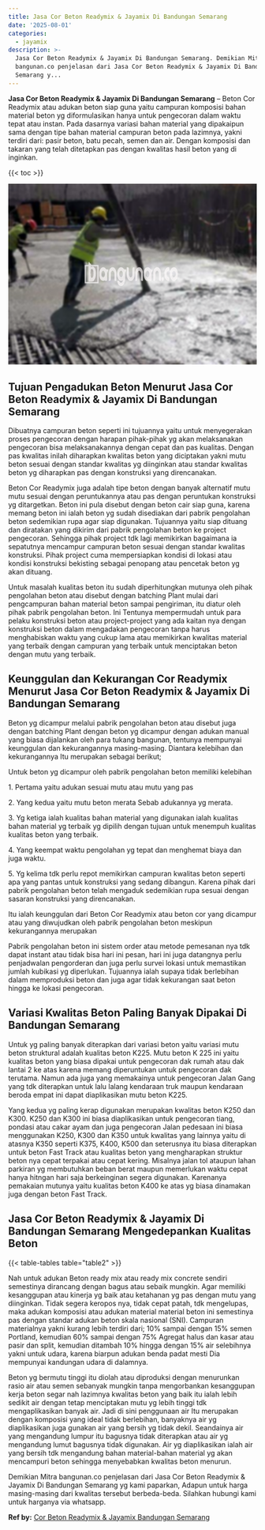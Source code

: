 ```yaml
---
title: Jasa Cor Beton Readymix & Jayamix Di Bandungan Semarang
date: '2025-08-01'
categories:
  - jayamix
description: >-
  Jasa Cor Beton Readymix & Jayamix Di Bandungan Semarang. Demikian Mitra
  bangunan.co penjelasan dari Jasa Cor Beton Readymix & Jayamix Di Bandungan
  Semarang y...
---
```


**Jasa Cor Beton Readymix & Jayamix Di Bandungan Semarang** – Beton Cor Readymix atau adukan beton siap guna yaitu campuran komposisi bahan material beton yg diformulasikan hanya untuk pengecoran dalam waktu tepat atau instan. Pada dasarnya variasi bahan material yang dipakaipun sama dengan tipe bahan material campuran beton pada lazimnya, yakni terdiri dari: pasir beton, batu pecah, semen dan air. Dengan komposisi dan takaran yang telah ditetapkan pas dengan kwalitas hasil beton yang di inginkan.

{{< toc >}}

![Jasa Cor Beton Readymix & Jayamix Di Bandungan Semarang](/images/jasa-cor-readymix-50.png)

## Tujuan Pengadukan Beton Menurut Jasa Cor Beton Readymix & Jayamix Di Bandungan Semarang

Dibuatnya campuran beton seperti ini tujuannya yaitu untuk menyegerakan proses pengecoran dengan harapan pihak-pihak yg akan melaksanakan pengecoran bisa melaksanakannya dengan cepat dan pas kualitas. Dengan pas kwalitas inilah diharapkan kwalitas beton yang diciptakan yakni mutu beton sesuai dengan standar kwalitas yg diinginkan atau standar kwalitas beton yg diharapkan pas dengan konstruksi yang direncanakan.

Beton Cor Readymix juga adalah tipe beton dengan banyak alternatif mutu mutu sesuai dengan peruntukannya atau pas dengan peruntukan konstruksi yg ditargetkan. Beton ini pula disebut dengan beton cair siap guna, karena memang beton ini ialah beton yg sudah disediakan dari pabrik pengolahan beton sedemikian rupa agar siap digunakan. Tujuannya yaitu siap dituang dan diratakan yang dikirim dari pabrik pengolahan beton ke project pengecoran. Sehingga pihak project tdk lagi memikirkan bagaimana ia sepatutnya mencampur campuran beton sesuai dengan standar kwalitas konstruksi. Pihak project cuma mempersiapkan kondisi di lokasi atau kondisi konstruksi bekisting sebagai penopang atau pencetak beton yg akan dituang.

Untuk masalah kualitas beton itu sudah diperhitungkan mutunya oleh pihak pengolahan beton atau disebut dengan batching Plant mulai dari pengcampuran bahan material beton sampai pengiriman, itu diatur oleh pihak pabrik pengolahan beton. Ini Tentunya mempermudah untuk para pelaku konstruksi beton atau project-project yang ada kaitan nya dengan konstruksi beton dalam mengadakan pengecoran tanpa harus menghabiskan waktu yang cukup lama atau memikirkan kwalitas material yang terbaik dengan campuran yang terbaik untuk menciptakan beton dengan mutu yang terbaik.

## Keunggulan dan Kekurangan Cor Readymix Menurut Jasa Cor Beton Readymix & Jayamix Di Bandungan Semarang

Beton yg dicampur melalui pabrik pengolahan beton atau disebut juga dengan batching Plant dengan beton yg dicampur dengan adukan manual yang biasa dijalankan oleh para tukang bangunan, tentunya mempunyai keunggulan dan kekurangannya masing-masing. Diantara kelebihan dan kekurangannya Itu merupakan sebagai berikut;

Untuk beton yg dicampur oleh pabrik pengolahan beton memiliki kelebihan

1\. Pertama yaitu adukan sesuai mutu atau mutu yang pas

2\. Yang kedua yaitu mutu beton merata Sebab adukannya yg merata.

3\. Yg ketiga ialah kualitas bahan material yang digunakan ialah kualitas bahan material yg terbaik yg dipilih dengan tujuan untuk menempuh kualitas kualitas beton yang terbaik.

4\. Yang keempat waktu pengolahan yg tepat dan menghemat biaya dan juga waktu.

5\. Yg kelima tdk perlu repot memikirkan campuran kwalitas beton seperti apa yang pantas untuk konstruksi yang sedang dibangun. Karena pihak dari pabrik pengolahan beton telah mengaduk sedemikian rupa sesuai dengan sasaran konstruksi yang direncanakan.

Itu ialah keunggulan dari Beton Cor Readymix atau beton cor yang dicampur atau yang diwujudkan oleh pabrik pengolahan beton meskipun kekurangannya merupakan

Pabrik pengolahan beton ini sistem order atau metode pemesanan nya tdk dapat instant atau tidak bisa hari ini pesan, hari ini juga datangnya perlu penjadwalan pengorderan dan juga perlu survei lokasi untuk memastikan jumlah kubikasi yg diperlukan. Tujuannya ialah supaya tidak berlebihan dalam memproduksi beton dan juga agar tidak kekurangan saat beton hingga ke lokasi pengecoran.

## Variasi Kwalitas Beton Paling Banyak Dipakai Di Bandungan Semarang

Untuk yg paling banyak diterapkan dari variasi beton yaitu variasi mutu beton struktural adalah kualitas beton K225. Mutu beton K 225 ini yaitu kualitas beton yang biasa dipakai untuk pengecoran dak rumah atau dak lantai 2 ke atas karena memang diperuntukan untuk pengecoran dak terutama. Namun ada juga yang memakainya untuk pengecoran Jalan Gang yang tdk diterapkan untuk lalu lalang kendaraan truk maupun kendaraan beroda empat ini dapat diaplikasikan mutu beton K225.

Yang kedua yg paling kerap digunakan merupakan kwalitas beton K250 dan K300. K250 dan K300 ini biasa diaplikasikan untuk pengecoran tiang, pondasi atau cakar ayam dan juga pengecoran Jalan pedesaan ini biasa menggunakan K250, K300 dan K350 untuk kwalitas yang lainnya yaitu di atasnya K350 seperti K375, K400, K500 dan seterusnya itu biasa diterapkan untuk beton Fast Track atau kualitas beton yang mengharapkan struktur beton nya cepat terpakai atau cepat kering. Misalnya jalan tol ataupun lahan parkiran yg membutuhkan beban berat maupun memerlukan waktu cepat hanya hitngan hari saja berkeinginan segera digunakan. Karenanya pemakaian mutunya yaitu kualitas beton K400 ke atas yg biasa dinamakan juga dengan beton Fast Track.

## Jasa Cor Beton Readymix & Jayamix Di Bandungan Semarang Mengedepankan Kualitas Beton

{{< table-tables table="table2" >}}

Nah untuk adukan Beton ready mix atau ready mix concrete sendiri semestinya dirancang dengan bagus atau sebaik mungkin. Agar memiliki kesanggupan atau kinerja yg baik atau ketahanan yg pas dengan mutu yang diinginkan. Tidak segera keropos nya, tidak cepat patah, tdk mengelupas, maka adukan komposisi atau adukan material material beton ini semestinya pas dengan standar adukan beton skala nasional (SNI). Campuran materialnya yakni kurang lebih terdiri dari; 10% sampai dengan 15% semen Portland, kemudian 60% sampai dengan 75% Agregat halus dan kasar atau pasir dan split, kemudian ditambah 10% hingga dengan 15% air selebihnya yakni untuk udara, karena biarpun adukan benda padat mesti Dia mempunyai kandungan udara di dalamnya.

Beton yg bermutu tinggi itu diolah atau diproduksi dengan menurunkan rasio air atau semen sebanyak mungkin tanpa mengorbankan kesanggupan kerja beton segar nah lazimnya kwalitas beton yang baik itu ialah lebih sedikit air dengan tetap menciptakan mutu yg lebih tinggi tdk mengaplikasikan banyak air. Jadi di sini penggunaan air Itu merupakan dengan komposisi yang ideal tidak berlebihan, banyaknya air yg diaplikasikan juga gunakan air yang bersih yg tidak dekil. Seandainya air yang mengandung lumpur itu bagusnya tidak diterapkan atau air yg mengandung lumut bagusnya tidak digunakan. Air yg diaplikasikan ialah air yang bersih tdk mengandung bahan material-bahan material yg akan mencampuri beton sehingga menyebabkan kwalitas beton menurun.

Demikian Mitra bangunan.co penjelasan dari Jasa Cor Beton Readymix & Jayamix Di Bandungan Semarang yg kami paparkan, Adapun untuk harga masing-masing dari kwalitas tersebut berbeda-beda. Silahkan hubungi kami untuk harganya via whatsapp.

**Ref by:** [Cor Beton Readymix & Jayamix Bandungan Semarang](https://id.wikipedia.org/wiki/Cor)
